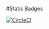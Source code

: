 #Statis Badges

[![CircleCI](https://circleci.com/gh/NyiNyiZin1/sfg-pet-clinic/tree/master.svg?style=svg)](https://circleci.com/gh/NyiNyiZin1/sfg-pet-clinic/tree/master)
